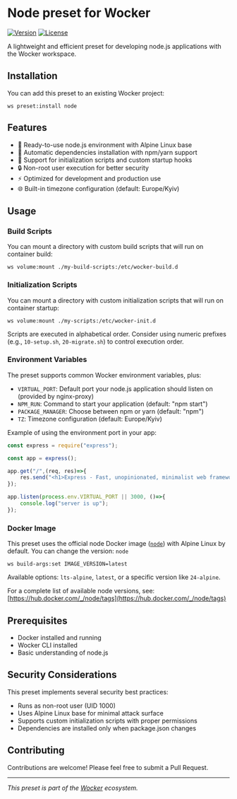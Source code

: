 # Node preset for Wocker

[![Version](https://img.shields.io/badge/version-1.0.6-blue.svg)](https://github.com/kearisp/wocker-node-preset)
[![License](https://img.shields.io/badge/license-MIT-green.svg)](./LICENSE)

A lightweight and efficient preset for developing node.js applications with the Wocker workspace.


## Installation

You can add this preset to an existing Wocker project:

```shell
ws preset:install node
```

## Features

- 🚀 Ready-to-use node.js environment with Alpine Linux base
- 🔄 Automatic dependencies installation with npm/yarn support
- 📁 Support for initialization scripts and custom startup hooks
- 🔒 Non-root user execution for better security
- ⚡ Optimized for development and production use
- 🌐 Built-in timezone configuration (default: Europe/Kyiv)

## Usage

### Build Scripts

You can mount a directory with custom build scripts that will run on container build:

```shell
ws volume:mount ./my-build-scripts:/etc/wocker-build.d
```

### Initialization Scripts

You can mount a directory with custom initialization scripts that will run on container startup:

```shell
ws volume:mount ./my-scripts:/etc/wocker-init.d
```

Scripts are executed in alphabetical order. Consider using numeric prefixes (e.g., `10-setup.sh`, `20-migrate.sh`) to control execution order.

### Environment Variables

The preset supports common Wocker environment variables, plus:

- `VIRTUAL_PORT`: Default port your node.js application should listen on (provided by nginx-proxy)
- `NPM_RUN`: Command to start your application (default: "npm start")
- `PACKAGE_MANAGER`: Choose between npm or yarn (default: "npm")
- `TZ`: Timezone configuration (default: Europe/Kyiv)

Example of using the environment port in your app:

```javascript
const express = require("express");

const app = express();

app.get("/",(req, res)=>{
    res.send("<h1>Express - Fast, unopinionated, minimalist web framework for Node.js</h1>");
});

app.listen(process.env.VIRTUAL_PORT || 3000, ()=>{
    console.log("server is up");
});
```


### Docker Image

This preset uses the official node Docker image ([`node`](https://hub.docker.com/_/node)) with Alpine Linux by default. You can change the version: `node`


```shell
ws build-args:set IMAGE_VERSION=latest
```


Available options: `lts-alpine`, `latest`, or a specific version like `24-alpine`.

For a complete list of available node versions, see: [https://hub.docker.com/_/node/tags](https://hub.docker.com/_/node/tags)


## Prerequisites

- Docker installed and running
- Wocker CLI installed
- Basic understanding of node.js

## Security Considerations

This preset implements several security best practices:

- Runs as non-root user (UID 1000)
- Uses Alpine Linux base for minimal attack surface
- Supports custom initialization scripts with proper permissions
- Dependencies are installed only when package.json changes

## Contributing

Contributions are welcome! Please feel free to submit a Pull Request.

---

_This preset is part of the [Wocker](https://kearisp.github.io/wocker) ecosystem._
